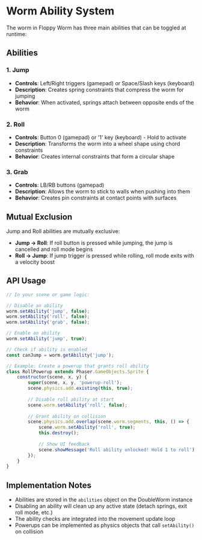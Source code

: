# Worm Ability System

The worm in Floppy Worm has three main abilities that can be toggled at runtime:

## Abilities

### 1. Jump
- **Controls**: Left/Right triggers (gamepad) or Space/Slash keys (keyboard)
- **Description**: Creates spring constraints that compress the worm for jumping
- **Behavior**: When activated, springs attach between opposite ends of the worm

### 2. Roll
- **Controls**: Button 0 (gamepad) or '1' key (keyboard) - Hold to activate
- **Description**: Transforms the worm into a wheel shape using chord constraints
- **Behavior**: Creates internal constraints that form a circular shape

### 3. Grab
- **Controls**: LB/RB buttons (gamepad)
- **Description**: Allows the worm to stick to walls when pushing into them
- **Behavior**: Creates pin constraints at contact points with surfaces

## Mutual Exclusion

Jump and Roll abilities are mutually exclusive:
- **Jump → Roll**: If roll button is pressed while jumping, the jump is cancelled and roll mode begins
- **Roll → Jump**: If jump trigger is pressed while rolling, roll mode exits with a velocity boost

## API Usage

```javascript
// In your scene or game logic:

// Disable an ability
worm.setAbility('jump', false);
worm.setAbility('roll', false);
worm.setAbility('grab', false);

// Enable an ability
worm.setAbility('jump', true);

// Check if ability is enabled
const canJump = worm.getAbility('jump');

// Example: Create a powerup that grants roll ability
class RollPowerup extends Phaser.GameObjects.Sprite {
    constructor(scene, x, y) {
        super(scene, x, y, 'powerup-roll');
        scene.physics.add.existing(this, true);
        
        // Disable roll ability at start
        scene.worm.setAbility('roll', false);
        
        // Grant ability on collision
        scene.physics.add.overlap(scene.worm.segments, this, () => {
            scene.worm.setAbility('roll', true);
            this.destroy();
            
            // Show UI feedback
            scene.showMessage('Roll ability unlocked! Hold 1 to roll');
        });
    }
}
```

## Implementation Notes

- Abilities are stored in the `abilities` object on the DoubleWorm instance
- Disabling an ability will clean up any active state (detach springs, exit roll mode, etc.)
- The ability checks are integrated into the movement update loop
- Powerups can be implemented as physics objects that call `setAbility()` on collision
